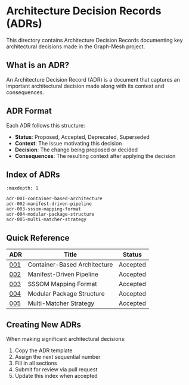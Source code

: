 # Architecture Decision Records (ADRs)

This directory contains Architecture Decision Records documenting key architectural decisions made in the Graph-Mesh project.

## What is an ADR?

An Architecture Decision Record (ADR) is a document that captures an important architectural decision made along with its context and consequences.

## ADR Format

Each ADR follows this structure:

- **Status**: Proposed, Accepted, Deprecated, Superseded
- **Context**: The issue motivating this decision
- **Decision**: The change being proposed or decided
- **Consequences**: The resulting context after applying the decision

## Index of ADRs

```{toctree}
:maxdepth: 1

adr-001-container-based-architecture
adr-002-manifest-driven-pipeline
adr-003-sssom-mapping-format
adr-004-modular-package-structure
adr-005-multi-matcher-strategy
```

## Quick Reference

| ADR | Title | Status |
|-----|-------|--------|
| [001](adr-001-container-based-architecture.md) | Container-Based Architecture | Accepted |
| [002](adr-002-manifest-driven-pipeline.md) | Manifest-Driven Pipeline | Accepted |
| [003](adr-003-sssom-mapping-format.md) | SSSOM Mapping Format | Accepted |
| [004](adr-004-modular-package-structure.md) | Modular Package Structure | Accepted |
| [005](adr-005-multi-matcher-strategy.md) | Multi-Matcher Strategy | Accepted |

## Creating New ADRs

When making significant architectural decisions:

1. Copy the ADR template
2. Assign the next sequential number
3. Fill in all sections
4. Submit for review via pull request
5. Update this index when accepted
